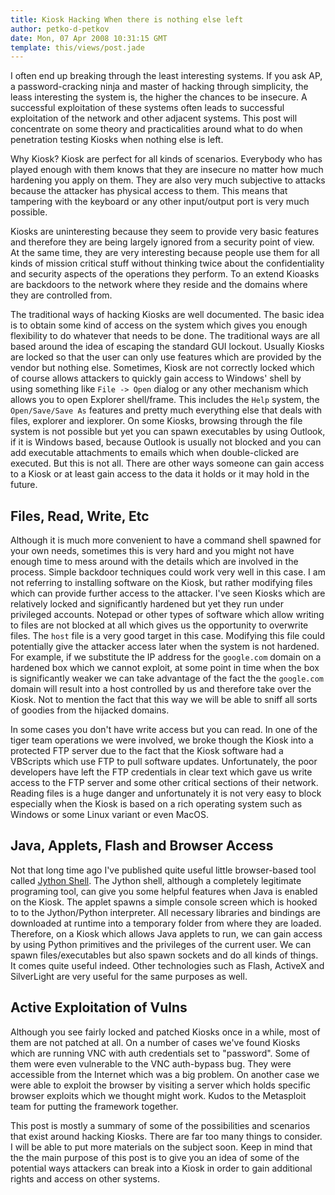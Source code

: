 ```yaml
---
title: Kiosk Hacking When there is nothing else left
author: petko-d-petkov
date: Mon, 07 Apr 2008 10:31:15 GMT
template: this/views/post.jade
---
```


I often end up breaking through the least interesting systems. If you ask AP, a password-cracking ninja and master of hacking through simplicity, the leass interesting the system is, the higher the chances to be insecure. A successful exploitation of these systems often leads to successful exploitation of the network and other adjacent systems. This post will concentrate on some theory and practicalities around what to do when penetration testing Kiosks when nothing else is left.

Why Kiosk? Kiosk are perfect for all kinds of scenarios. Everybody who has played enough with them knows that they are insecure no matter how much hardening you apply on them. They are also very much subjective to attacks because the attacker has physical access to them. This means that tampering with the keyboard or any other input/output port is very much possible.

Kiosks are uninteresting because they seem to provide very basic features and therefore they are being largely ignored from a security point of view. At the same time, they are very interesting because people use them for all kinds of mission critical stuff without thinking twice about the confidentiality and security aspects of the operations they perform. To an extend Kioasks are backdoors to the network where they reside and the domains where they are controlled from.

The traditional ways of hacking Kiosks are well documented. The basic idea is to obtain some kind of access on the system which gives you enough flexibility to do whatever that needs to be done. The traditional ways are all based around the idea of escaping the standard GUI lockout. Usually Kiosks are locked so that the user can only use features which are provided by the vendor but nothing else. Sometimes, Kiosk are not correctly locked which of course allows attackers to quickly gain access to Windows' shell by using something like `File -> Open` dialog or any other mechanism which allows you to open Explorer shell/frame. This includes the `Help` system, the `Open/Save/Save As` features and pretty much everything else that deals with files, explorer and iexplorer. On some Kiosks, browsing through the file system is not possible but yet you can spawn executables by using Outlook, if it is Windows based, because Outlook is usually not blocked and you can add executable attachments to emails which when double-clicked are executed. But this is not all. There are other ways someone can gain access to a Kiosk or at least gain access to the data it holds or it may hold in the future.

## Files, Read, Write, Etc

Although it is much more convenient to have a command shell spawned for your own needs, sometimes this is very hard and you might not have enough time to mess around with the details which are involved in the process. Simple backdoor techniques could work very well in this case. I am not referring to installing software on the Kiosk, but rather modifying files which can provide further access to the attacker. I've seen Kiosks which are relatively locked and significantly hardened but yet they run under privileged accounts. Notepad or other types of software which allow writing to files are not blocked at all which gives us the opportunity to overwrite files. The `host` file is a very good target in this case. Modifying this file could potentially give the attacker access later when the system is not hardened. For example, if we substitute the IP address for the `google.com` domain on a hardened box which we cannot exploit, at some point in time when the box is significantly weaker we can take advantage of the fact the the `google.com` domain will result into a host controlled by us and therefore take over the Kiosk. Not to mention the fact that this way we will be able to sniff all sorts of goodies from the hijacked domains.

In some cases you don't have write access but you can read. In one of the tiger team operations we were involved, we broke though the Kiosk into a protected FTP server due to the fact that the Kiosk software had a VBScripts which use FTP to pull software updates. Unfortunately, the poor developers have left the FTP credentials in clear text which gave us write access to the FTP server and some other critical sections of their network. Reading files is a huge danger and unfortunately it is not very easy to block especially when the Kiosk is based on a rich operating system such as Windows or some Linux variant or even MacOS.

## Java, Applets, Flash and Browser Access

Not that long time ago I've published quite useful little browser-based tool called [Jython Shell](/blog/jython-shell/). The Jython shell, although a completely legitimate programing tool, can give you some helpful features when Java is enabled on the Kiosk. The applet spawns a simple console screen which is hooked to to the Jython/Python interpreter. All necessary libraries and bindings are downloaded at runtime into a temporary folder from where they are loaded. Therefore, on a Kiosk which allows Java applets to run, we can gain access by using Python primitives and the privileges of the current user. We can spawn files/executables but also spawn sockets and do all kinds of things. It comes quite useful indeed. Other technologies such as Flash, ActiveX and SilverLight are very useful for the same purposes as well.

## Active Exploitation of Vulns

Although you see fairly locked and patched Kiosks once in a while, most of them are not patched at all. On a number of cases we've found Kiosks which are running VNC with auth credentials set to "password". Some of them were even vulnerable to the VNC auth-bypass bug. They were accessible from the Internet which was a big problem. On another case we were able to exploit the browser by visiting a server which holds specific browser exploits which we thought might work. Kudos to the Metasploit team for putting the framework together.

This post is mostly a summary of some of the possibilities and scenarios that exist around hacking Kiosks. There are far too many things to consider. I will be able to put more materials on the subject soon. Keep in mind that the the main purpose of this post is to give you an idea of some of the potential ways attackers can break into a Kiosk in order to gain additional rights and access on other systems.
